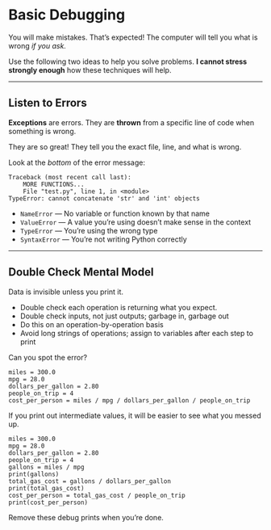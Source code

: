 # Basic Debugging

You will make mistakes. That’s expected! The computer will tell you what is wrong _if you ask._

Use the following two ideas to help you solve problems. **I cannot stress strongly enough** how these techniques will help.

------

## Listen to Errors

**Exceptions** are errors. They are **thrown** from a specific line of code when something is wrong.

They are so great! They tell you the exact file, line, and what is wrong.

Look at the _bottom_ of the error message:

    Traceback (most recent call last):
        MORE FUNCTIONS...
        File "test.py", line 1, in <module>
    TypeError: cannot concatenate 'str' and 'int' objects

* `NameError` — No variable or function known by that name
* `ValueError` — A value you’re using doesn’t make sense in the context
* `TypeError` — You’re using the wrong type
* `SyntaxError` — You’re not writing Python correctly

------

## Double Check Mental Model

Data is invisible unless you print it.

* Double check each operation is returning what you expect.
* Double check inputs, not just outputs; garbage in, garbage out
* Do this on an operation-by-operation basis
* Avoid long strings of operations; assign to variables after each step to print

Can you spot the error?

    miles = 300.0
    mpg = 28.0
    dollars_per_gallon = 2.80
    people_on_trip = 4
    cost_per_person = miles / mpg / dollars_per_gallon / people_on_trip

If you print out intermediate values, it will be easier to see what you messed up.

    miles = 300.0
    mpg = 28.0
    dollars_per_gallon = 2.80
    people_on_trip = 4
    gallons = miles / mpg
    print(gallons)
    total_gas_cost = gallons / dollars_per_gallon
    print(total_gas_cost)
    cost_per_person = total_gas_cost / people_on_trip
    print(cost_per_person)

Remove these debug prints when you’re done.